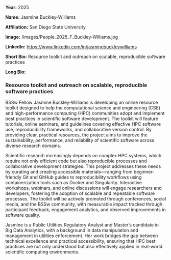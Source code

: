 **Year:** 2025

**Name:** Jasmine Buckley-Williams

**Affiliation:** San Diego State University

**Image:** /images/People_2025_F_Buckley-Williams.jpg

**LinkedIn:** https://www.linkedin.com/in/jasminebuckleywilliams

**Short Bio:** Resource toolkit and outreach on scalable, reproducible software practices

**Long Bio:**

### Resource toolkit and outreach on scalable, reproducible software practices

BSSw Fellow Jasmine Buckley-Williams is developing an online resource toolkit designed to help the computational science and engineering (CSE) and high-performance computing (HPC) communities adopt and implement best practices in scientific software development. The toolkit will feature tutorials, online seminars, and guidelines covering effective HPC software use, reproducibility frameworks, and collaborative version control. By providing clear, practical resources, the project aims to improve the sustainability, performance, and reliability of scientific software across diverse research domains.

Scientific research increasingly depends on complex HPC systems, which require not only efficient code but also reproducible processes and collaborative development strategies. This project addresses these needs by curating and creating accessible materials—ranging from beginner-friendly Git and GitHub guides to reproducibility workflows using containerization tools such as Docker and Singularity. Interactive workshops, webinars, and online discussions will engage researchers and developers, fostering the adoption of scalable and repeatable software processes. The toolkit will be actively promoted through conferences, social media, and the BSSw community, with measurable impact tracked through participant feedback, engagement analytics, and observed improvements in software quality.

Jasmine is a Public Utilities Regulatory Analyst and Master’s candidate in Big Data Analytics, with a background in data manipulation and management in utilities enforcement. Her work bridges the gap between technical excellence and practical accessibility, ensuring that HPC best practices are not only understood but also effectively applied in real-world scientific computing environments.

<!-- ### Selected Resources -->

<!-- <a href="url" class="link-row">Text</a> -->
